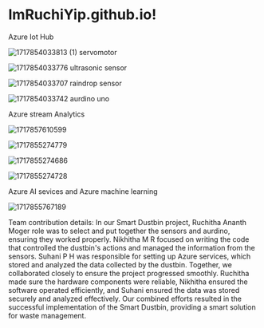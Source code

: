# ImRuchiYip.github.io!

Azure Iot Hub

![1717854033813 (1)](https://github.com/Ruchitamoger/ImRuchiYip.github.io/assets/169180275/544207f1-7419-4f83-afeb-5998781c5abb)
servomotor

![1717854033776](https://github.com/Ruchitamoger/ImRuchiYip.github.io/assets/169180275/4ff131b1-8cea-4966-a306-e2506a631bc3)
ultrasonic sensor

![1717854033707](https://github.com/Ruchitamoger/ImRuchiYip.github.io/assets/169180275/fc5d84df-8c4f-457f-9047-41c3cf570404)
raindrop sensor

![1717854033742](https://github.com/Ruchitamoger/ImRuchiYip.github.io/assets/169180275/ec0d2d28-c845-4e33-b1c8-2ca79c5c2df5)
aurdino uno

Azure stream Analytics

![1717857610599](https://github.com/Ruchitamoger/ImRuchiYip.github.io/assets/169180275/c3634fa9-0faa-4b42-b830-b9a60692c8cf)

 
![1717855274779](https://github.com/Ruchitamoger/ImRuchiYip.github.io/assets/169180275/02e8c504-8d80-439d-89b2-da114c2765a8)


![1717855274686](https://github.com/Ruchitamoger/ImRuchiYip.github.io/assets/169180275/f62b93bf-649e-4a6d-9ca5-f990256f8c31)


![1717855274728](https://github.com/Ruchitamoger/ImRuchiYip.github.io/assets/169180275/81987b16-6f80-46b8-a92e-a4b22178651b)


Azure AI sevices and Azure machine learning

![1717855767189](https://github.com/Ruchitamoger/ImRuchiYip.github.io/assets/169180275/e91a3448-1cc7-45b3-b442-eea1d3220f67)


Team contribution details:
In our Smart Dustbin project, Ruchitha Ananth Moger role was to select and put together the sensors and aurdino, ensuring they worked properly. Nikhitha M R focused on writing the code that controlled the dustbin's actions and managed the information from the sensors. Suhani P H was responsible for setting up Azure services, which stored and analyzed the data collected by the dustbin. Together, we collaborated closely to ensure the project progressed smoothly. Ruchitha made sure the hardware components were reliable, Nikhitha ensured the software operated efficiently, and Suhani ensured the data was stored securely and analyzed effectively. Our combined efforts resulted in the successful implementation of the Smart Dustbin, providing a smart solution for waste management.
